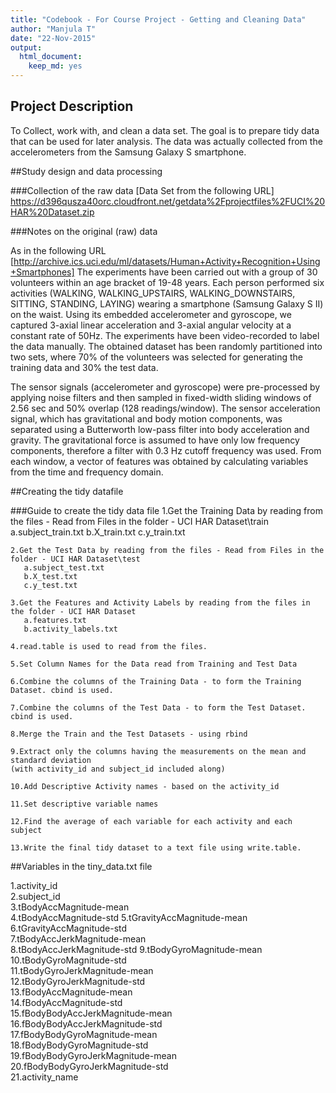 ```yaml
---
title: "Codebook - For Course Project - Getting and Cleaning Data"
author: "Manjula T"
date: "22-Nov-2015"
output:
  html_document:
    keep_md: yes
---
```


## Project Description
To Collect, work with, and clean a data set. The goal is to prepare tidy data that can be used for later analysis.
The data was actually collected from the accelerometers from the Samsung Galaxy S smartphone.

##Study design and data processing

###Collection of the raw data
[Data Set from the following URL]
https://d396qusza40orc.cloudfront.net/getdata%2Fprojectfiles%2FUCI%20HAR%20Dataset.zip 

###Notes on the original (raw) data 

As in the following URL
[http://archive.ics.uci.edu/ml/datasets/Human+Activity+Recognition+Using+Smartphones]
The experiments have been carried out with a group of 30 volunteers within an age bracket of 19-48 years. Each person performed six activities (WALKING, WALKING_UPSTAIRS, WALKING_DOWNSTAIRS, SITTING, STANDING, LAYING) wearing a smartphone (Samsung Galaxy S II) on the waist. Using its embedded accelerometer and gyroscope, we captured 3-axial linear acceleration and 3-axial angular velocity at a constant rate of 50Hz. The experiments have been video-recorded to label the data manually. The obtained dataset has been randomly partitioned into two sets, where 70% of the volunteers was selected for generating the training data and 30% the test data. 

The sensor signals (accelerometer and gyroscope) were pre-processed by applying noise filters and then sampled in fixed-width sliding windows of 2.56 sec and 50% overlap (128 readings/window). The sensor acceleration signal, which has gravitational and body motion components, was separated using a Butterworth low-pass filter into body acceleration and gravity. The gravitational force is assumed to have only low frequency components, therefore a filter with 0.3 Hz cutoff frequency was used. From each window, a vector of features was obtained by calculating variables from the time and frequency domain.



##Creating the tidy datafile

###Guide to create the tidy data file
        1.Get the Training Data by reading from the files - Read from Files in the folder - UCI HAR Dataset\train
	   a.subject_train.txt
	   b.X_train.txt
	   c.y_train.txt

	2.Get the Test Data by reading from the files - Read from Files in the folder - UCI HAR Dataset\test
	   a.subject_test.txt
	   b.X_test.txt
	   c.y_test.txt

	3.Get the Features and Activity Labels by reading from the files in the folder - UCI HAR Dataset
	   a.features.txt
	   b.activity_labels.txt
 
	4.read.table is used to read from the files.

	5.Set Column Names for the Data read from Training and Test Data 
	
	6.Combine the columns of the Training Data - to form the Training Dataset. cbind is used. 

	7.Combine the columns of the Test Data - to form the Test Dataset. cbind is used. 
	
	8.Merge the Train and the Test Datasets - using rbind
	
	9.Extract only the columns having the measurements on the mean and standard deviation
	(with activity_id and subject_id included along)
	
	10.Add Descriptive Activity names - based on the activity_id

	11.Set descriptive variable names
	
	12.Find the average of each variable for each activity and each subject
	
	13.Write the final tidy dataset to a text file using write.table.  




##Variables in the tiny_data.txt file

1.activity_id	
2.subject_id	
3.tBodyAccMagnitude-mean	
4.tBodyAccMagnitude-std	
5.tGravityAccMagnitude-mean	
6.tGravityAccMagnitude-std	
7.tBodyAccJerkMagnitude-mean	
8.tBodyAccJerkMagnitude-std	
9.tBodyGyroMagnitude-mean	
10.tBodyGyroMagnitude-std	
11.tBodyGyroJerkMagnitude-mean	
12.tBodyGyroJerkMagnitude-std	
13.fBodyAccMagnitude-mean	
14.fBodyAccMagnitude-std	
15.fBodyBodyAccJerkMagnitude-mean	
16.fBodyBodyAccJerkMagnitude-std	
17.fBodyBodyGyroMagnitude-mean	
18.fBodyBodyGyroMagnitude-std	
19.fBodyBodyGyroJerkMagnitude-mean	
20.fBodyBodyGyroJerkMagnitude-std	
21.activity_name


